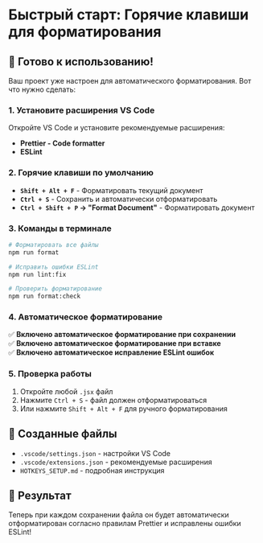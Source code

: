 # Быстрый старт: Горячие клавиши для форматирования

## 🚀 Готово к использованию!

Ваш проект уже настроен для автоматического форматирования. Вот что нужно сделать:

### 1. Установите расширения VS Code
Откройте VS Code и установите рекомендуемые расширения:
- **Prettier - Code formatter**
- **ESLint**

### 2. Горячие клавиши по умолчанию
- **`Shift + Alt + F`** - Форматировать текущий документ
- **`Ctrl + S`** - Сохранить и автоматически отформатировать
- **`Ctrl + Shift + P` → "Format Document"** - Форматировать документ

### 3. Команды в терминале
```bash
# Форматировать все файлы
npm run format

# Исправить ошибки ESLint
npm run lint:fix

# Проверить форматирование
npm run format:check
```

### 4. Автоматическое форматирование
✅ **Включено автоматическое форматирование при сохранении**  
✅ **Включено автоматическое форматирование при вставке**  
✅ **Включено автоматическое исправление ESLint ошибок**

### 5. Проверка работы
1. Откройте любой `.jsx` файл
2. Нажмите `Ctrl + S` - файл должен отформатироваться
3. Или нажмите `Shift + Alt + F` для ручного форматирования

## 📁 Созданные файлы
- `.vscode/settings.json` - настройки VS Code
- `.vscode/extensions.json` - рекомендуемые расширения
- `HOTKEYS_SETUP.md` - подробная инструкция

## 🎯 Результат
Теперь при каждом сохранении файла он будет автоматически отформатирован согласно правилам Prettier и исправлены ошибки ESLint! 